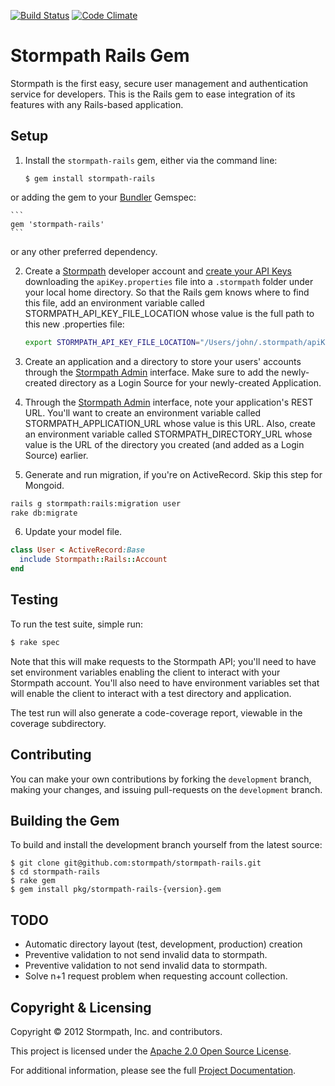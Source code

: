 [![Build Status](https://secure.travis-ci.org/stormpath/stormpath-rails.png)](http://travis-ci.org/stormpath/stormpath-rails)
[![Code Climate](https://codeclimate.com/github/stormpath/stormpath-rails.png)](https://codeclimate.com/github/stormpath/stormpath-rails)
# Stormpath Rails Gem

Stormpath is the first easy, secure user management and authentication service for developers.
This is the Rails gem to ease integration of its features with any Rails-based application.

## Setup

1. Install the <code>stormpath-rails</code> gem, either via the command line:

    ```
    $ gem install stormpath-rails
    ```

  or adding the gem to your [Bundler][bundler] Gemspec:

    ```
    gem 'stormpath-rails'
    ```

  or any other preferred dependency.

2. Create a [Stormpath][stormpath] developer account and [create your API Keys][create-api-keys]
  downloading the <code>apiKey.properties</code> file into a <code>.stormpath</code>
  folder under your local home directory. So that the Rails gem knows where to find this file,
  add an environment variable called STORMPATH\_API\_KEY\_FILE\_LOCATION whose value is the full
  path to this new .properties file:

    ```sh
    export STORMPATH_API_KEY_FILE_LOCATION="/Users/john/.stormpath/apiKey.properties"
    ```

3. Create an application and a directory to store your users' accounts through the
  [Stormpath Admin][stormpath-admin] interface. Make sure to add the newly-created
  directory as a Login Source for your newly-created Application.

4. Through the [Stormpath Admin][stormpath-admin] interface, note your application's REST URL.
  You'll want to create an environment variable called STORMPATH\_APPLICATION\_URL whose value
  is this URL. Also, create an environment variable called STORMPATH\_DIRECTORY\_URL whose value
  is the URL of the directory you created (and added as a Login Source) earlier.

5. Generate and run migration, if you're on ActiveRecord. Skip this step for Mongoid.
  ```sh
  rails g stormpath:rails:migration user
  rake db:migrate
  ```

6. Update your model file.
  ```ruby
  class User < ActiveRecord:Base
    include Stormpath::Rails::Account
  end
  ```

## Testing

To run the test suite, simple run:

```sh
$ rake spec
```

Note that this will make requests to the Stormpath API; you'll need to have set
environment variables enabling the client to interact with your Stormpath
account. You'll also need to have environment variables set that will enable
the client to interact with a test directory and application.

The test run will also generate a code-coverage report, viewable in the
coverage subdirectory.

## Contributing

You can make your own contributions by forking the <code>development</code>
branch, making your changes, and issuing pull-requests on the
<code>development</code> branch.

## Building the Gem

To build and install the development branch yourself from the latest source:

```
$ git clone git@github.com:stormpath/stormpath-rails.git
$ cd stormpath-rails
$ rake gem
$ gem install pkg/stormpath-rails-{version}.gem
```

## TODO

+ Automatic directory layout (test, development, production) creation
+ Preventive validation to not send invalid data to stormpath.
+ Preventive validation to not send invalid data to stormpath.
+ Solve n+1 request problem when requesting account collection.

## Copyright & Licensing

Copyright &copy; 2012 Stormpath, Inc. and contributors.

This project is licensed under the [Apache 2.0 Open Source License](http://www.apache.org/licenses/LICENSE-2.0).

For additional information, please see the full [Project Documentation](https://www.stormpath.com/docs/ruby/product-guide).

  [bundler]: http://gembundler.com/
  [stormpath]: http://stormpath.com/
  [create-api-keys]: http://www.stormpath.com/docs/ruby/product-guide#AssignAPIkeys
  [stormpath_bootstrap]: https://github.com/stormpath/stormpath-sdk-ruby/wiki/Bootstrapping-Stormpath
  [stormpath-admin]: https://api.stormpath.com/login
